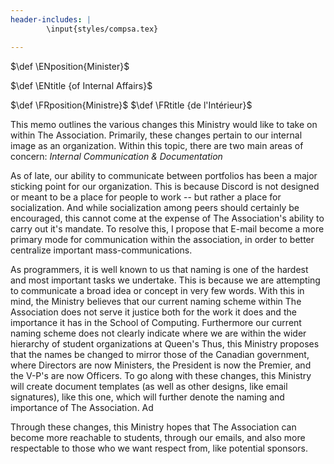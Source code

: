 ```yaml
---
header-includes: |
        \input{styles/compsa.tex}

---
```

<!-- Your position (Director, Vice President, etc.) -->
$\def \ENposition{Minister}$
<!-- Your title (of Internal Affairs, of Operations, etc.) -->
$\def \ENtitle   {of Internal Affairs}$
<!-- The same as above, but in French (because Canada) -->
$\def \FRposition{Ministre}$
$\def \FRtitle   {de l'Intérieur}$

This memo outlines the various changes this Ministry would like to take on
within The Association.
Primarily, these changes pertain to our internal image as an organization.
Within this topic, there are two main areas of concern: _Internal Communication
& Documentation_

As of late, our ability to communicate between portfolios has been a major
sticking point for our organization. This is because Discord is not designed or
meant to be a place for people to work -- but rather a place for socialization.
And while socialization among peers should certainly be encouraged, this cannot
come at the expense of The Association's ability to carry out it's mandate. 
To resolve this, I propose that E-mail become a more primary mode for
communication within the association, in order to better centralize important
mass-communications.

As programmers, it is well known to us that naming is one of the hardest and
most important tasks we undertake. This is because we are attempting to
communicate a broad idea or concept in very few words. With this in mind, the
Ministry believes that our current naming scheme within The Association does
not serve it justice both for the work it does and the importance it has in the
School of Computing. Furthermore our current naming scheme does not clearly
indicate where we are within the wider hierarchy of student organizations at
Queen's
Thus, this Ministry proposes that the names be changed to mirror those of the
Canadian government, where Directors are now Ministers, the President is now
the Premier, and the V-P's are now Officers. To go along with these changes,
this Ministry will create document templates (as well as other designs, like
email signatures), like this one, which will further denote the naming and
importance of The Association. Ad


Through these changes, this Ministry hopes that The Association can become more
reachable to students, through our emails, and also more respectable to those
who we want respect from, like potential sponsors.

